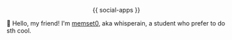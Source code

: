 <p align="center">
  {{ social-apps }}
</p>

👋 Hello, my friend! I'm [memset0](https://memset0.cn/), aka whisperain, a student who prefer to do sth cool.

